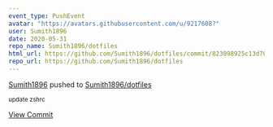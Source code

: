 ```yaml
---
event_type: PushEvent
avatar: "https://avatars.githubusercontent.com/u/9217608?"
user: Sumith1896
date: 2020-05-31
repo_name: Sumith1896/dotfiles
html_url: https://github.com/Sumith1896/dotfiles/commit/823098925c13d70c580cdc3d52c1370b9e6c1eb3
repo_url: https://github.com/Sumith1896/dotfiles
---
```


<a href='https://github.com/Sumith1896' target='_blank'>Sumith1896</a> pushed to <a href='https://github.com/Sumith1896/dotfiles' target='_blank'>Sumith1896/dotfiles</a>

<small>update zshrc</small>

<a href='https://github.com/Sumith1896/dotfiles/commit/823098925c13d70c580cdc3d52c1370b9e6c1eb3' target='_blank'>View Commit</a>